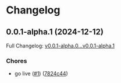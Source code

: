 # Changelog

## 0.0.1-alpha.1 (2024-12-12)

Full Changelog: [v0.0.1-alpha.0...v0.0.1-alpha.1](https://github.com/justhonnoldwegoinghome/blog-sdk/compare/v0.0.1-alpha.0...v0.0.1-alpha.1)

### Chores

* go live ([#1](https://github.com/justhonnoldwegoinghome/blog-sdk/issues/1)) ([7824c44](https://github.com/justhonnoldwegoinghome/blog-sdk/commit/7824c44a52ce0ac575eaa0813b3929e52b63996e))
